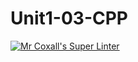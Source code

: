 # Unit1-03-CPP
[![Mr Coxall's Super Linter](https://github.com/ICS3U-Programming-NoahS/Unit1-03-CPP/workflows/Mr%20Coxall's%20Super%20Linter/badge.svg)](https://github.com/ICS3U-Programming-NoahS/Unit1-03-CPP/actions/)
